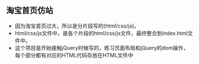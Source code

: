 ## 淘宝首页仿站 ##
- 因为淘宝首页过大，所以是分片段写的(html/css/js)。
- html/css/js文件中，是各个片段的html/css/js文件，最终整合到index.html文件中。
- 这个项目是开始接触jQuery时候写的，练习页面布局和jQuery的dom操作，每个部分都有对应的HTML代码存放在HTML文件中
